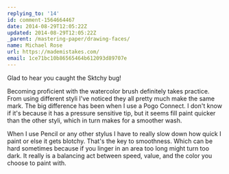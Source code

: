 ```yaml
---
replying_to: '14'
id: comment-1564664467
date: 2014-08-29T12:05:22Z
updated: 2014-08-29T12:05:22Z
_parent: /mastering-paper/drawing-faces/
name: Michael Rose
url: https://mademistakes.com/
email: 1ce71bc10b86565464b612093d89707e
---
```


Glad to hear you caught the Sktchy bug!

Becoming proficient with
the watercolor brush definitely takes practice. From using different styli I've
noticed they all pretty much make the same mark. The big difference has been when
I use a Pogo Connect. I don't know if it's because it has a pressure sensitive tip,
but it seems fill paint quicker than the other styli, which in turn makes for a
smoother wash.

When I use Pencil or any other stylus I have to really slow
down how quick I paint or else it gets blotchy. That's the key to smoothness. Which
can be hard sometimes because if you linger in an area too long might turn too dark.
It really is a balancing act between speed, value, and the color you choose to paint
with.

